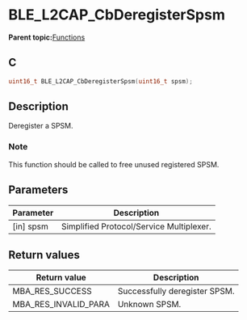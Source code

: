 # BLE\_L2CAP\_CbDeregisterSpsm

**Parent topic:**[Functions](GUID-B780FD08-A101-4686-A604-9AF23DB222E0.md)

## C

```c
uint16_t BLE_L2CAP_CbDeregisterSpsm(uint16_t spsm);
```

## Description

Deregister a SPSM.

### Note

This function should be called to free unused registered SPSM.

## Parameters

|Parameter|Description|
|---------|-----------|
|\[in\] spsm|Simplified Protocol/Service Multiplexer.|

## Return values

|Return value|Description|
|------------|-----------|
|MBA\_RES\_SUCCESS|Successfully deregister SPSM.|
|MBA\_RES\_INVALID\_PARA|Unknown SPSM.|

